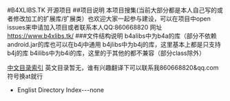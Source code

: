 #B4XLIBS.TK 开源项目
##项目说明
本项目搜集(当前大部分都是本人自己写的或者修改加工的扩展库/扩展类）也欢迎大家一起参与建设，可以在项目中open issues来申请加入项目或者联系本人QQ:860668820
网址<https://www.b4xlibs.tk/>
###文件结构说明
b4alibs中为b4a的库（部分不依赖android.jar的库也可以在b4j中通用
b4jlibs中为b4j的库，这里基本上都是只支持b4j的库
b4ilibs中为b4i的库，这里的于其他的都不兼容（部分class除外）

[中文目录索引](./menu.md)
英文目录暂无，谁有兴趣翻译下可以联系我860668820&qq.com 符号换at就行
* Englist Directory Index---none
